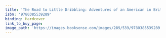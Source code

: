 ```yaml
---
title: 'The Road to Little Dribbling: Adventures of an American in Britain'
isbn: '9780385539289'
binding: Hardcover
link_to_buy_page:
image_path: 'https://images.booksense.com/images/289/539/9780385539289.jpg'
---
```


